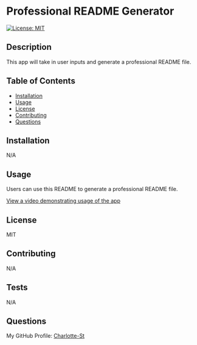 # Professional README Generator

[![License: MIT](https://img.shields.io/badge/License-MIT-yellow.svg)](https://opensource.org/licenses/MIT)

## Description
This app will take in user inputs and generate a professional README file.

## Table of Contents
* [Installation](#Installation)
* [Usage](#Usage)
* [License](#License)
* [Contributing](#Contributing)
* [Questions](#Questions)

## Installation
N/A

## Usage
Users can use this README to generate a professional README file.

[View a video demonstrating usage of the app]()

## License
MIT
   
## Contributing
N/A

## Tests
N/A

## Questions
My GitHub Profile: [Charlotte-St](https://github.com/Charlotte-ST)

    